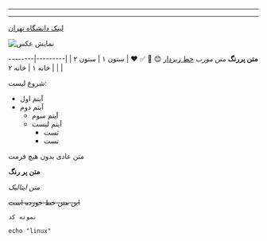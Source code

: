 ------------------------
***********************
[لینک دانشگاه تهران](https://ut.ac.ir)

![نمایش عکس](https://ut.ac.ir/assets/d00cc5be/images/logos/loading-logo.png)

<b>متن پررنگ</b>
<i>متن مورب</i>
<u>خط زیردار</u>
😊 🚀 ✅ ❤️
| ستون ۱ | ستون ۲ |
|---------|--------|
| خانه ۱  | خانه ۲  |



شروع لیست:
- آیتم اول
 - آیتم دوم
   - آیتم سوم
   - آیتم لیست
       - تست
       - تست

متن عادی بدون هیچ فرمت

**متن پر رنگ**

*متن ایتالیک*

~~این متن خط خورده است~~

`نمونه کد`

```echo "linux" ```
